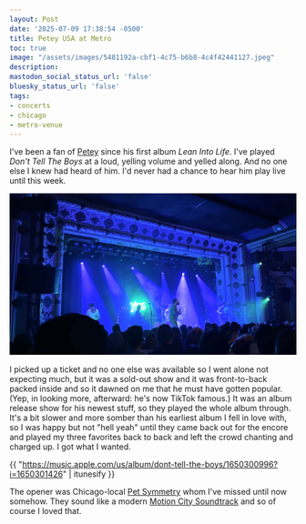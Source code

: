 ```yaml
---
layout: Post
date: '2025-07-09 17:38:54 -0500'
title: Petey USA at Metro
toc: true
image: "/assets/images/5481192a-cbf1-4c75-b6b8-4c4f42441127.jpeg"
description:
mastodon_social_status_url: 'false'
bluesky_status_url: 'false'
tags:
- concerts
- chicago
- metro-venue
---
```



I've been a fan of [Petey](https://www.peteyswebsite.com/) since his first album *Lean Into Life*. I've played _Don't Tell The Boys_ at a loud, yelling volume and yelled along. And no one else I knew had heard of him. I'd never had a chance to hear him play live until this week.

![Petey playing at the Metro stage](/assets/images/5481192a-cbf1-4c75-b6b8-4c4f42441127.jpeg)

I picked up a ticket and no one else was available so I went alone not expecting much, but it was a sold-out show and it was front-to-back packed inside and so it dawned on me that he must have gotten popular. (Yep, in looking more, afterward: he's now TikTok famous.) It was an album release show for his newest stuff, so they played the whole album through. It's a bit slower and more somber than his earliest album I fell in love with, so I was happy but not "hell yeah" until they came back out for the encore and played my three favorites back to back and left the crowd chanting and charged up. I got what I wanted.

{{ "https://music.apple.com/us/album/dont-tell-the-boys/1650300996?i=1650301426" | itunesify }}

The opener was Chicago-local [Pet Symmetry](https://www.petsymmetryband.com/) whom I've missed until now somehow. They sound like a modern [Motion City Soundtrack](https://motioncitysoundtrack.com/) and so of course I loved that.
